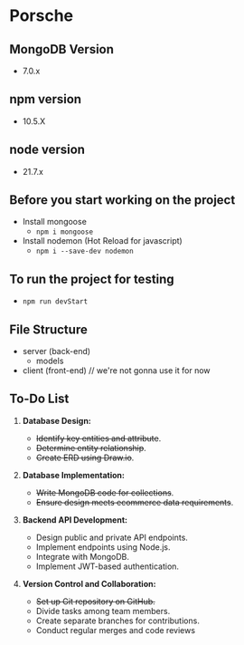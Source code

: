 # Porsche

## MongoDB Version
- 7.0.x

## npm version
- 10.5.X

## node version
- 21.7.x

## Before you start working on the project 
- Install mongoose
   - ```npm i mongoose```
- Install nodemon (Hot Reload for javascript)
   - ```npm i --save-dev nodemon```

## To run the project for testing
- ```npm run devStart```

## File Structure
- server (back-end)
  - models
- client (front-end) // we're not gonna use it for now

## To-Do List

1. **Database Design:**
   - ~~Identify key entities and attribute~~.
   - ~~Determine entity relationship~~.
   - ~~Create ERD using Draw.io~~.

2. **Database Implementation:**
   - ~~Write MongoDB code for collections~~.
   - ~~Ensure design meets ecommerce data requirements~~.

3. **Backend API Development:**
   - Design public and private API endpoints.
   - Implement endpoints using Node.js.
   - Integrate with MongoDB.
   - Implement JWT-based authentication.

4. **Version Control and Collaboration:**
   - ~~Set up Git repository on GitHub.~~
   - Divide tasks among team members.
   - Create separate branches for contributions.
   - Conduct regular merges and code reviews